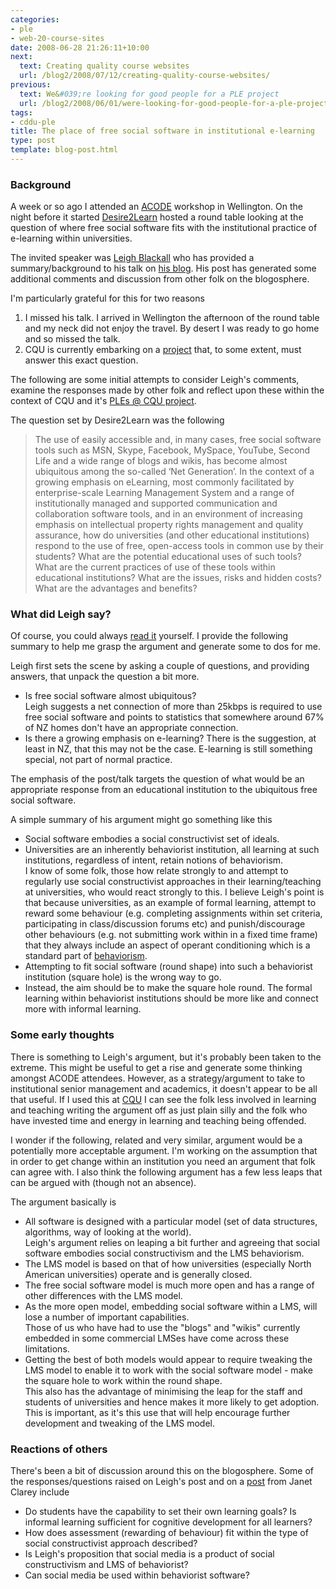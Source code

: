 ```yaml
---
categories:
- ple
- web-20-course-sites
date: 2008-06-28 21:26:11+10:00
next:
  text: Creating quality course websites
  url: /blog2/2008/07/12/creating-quality-course-websites/
previous:
  text: We&#039;re looking for good people for a PLE project
  url: /blog2/2008/06/01/were-looking-for-good-people-for-a-ple-project/
tags:
- cddu-ple
title: The place of free social software in institutional e-learning
type: post
template: blog-post.html
---
```

### Background

A week or so ago I attended an [ACODE](http://www.acode.edu.au/) workshop in Wellington. On the night before it started [Desire2Learn](http://desire2learn.com) hosted a round table looking at the question of where free social software fits with the institutional practice of e-learning within universities.

The invited speaker was [Leigh Blackall](http://learnonline.wordpress.com/about/) who has provided a summary/background to his talk on [his blog](http://learnonline.wordpress.com/2008/06/19/speaking-to-ascilite-acode-and-desire2learn/). His post has generated some additional comments and discussion from other folk on the blogosphere.

I'm particularly grateful for this for two reasons

1. I missed his talk. I arrived in Wellington the afternoon of the round table and my neck did not enjoy the travel. By desert I was ready to go home and so missed the talk.
2. CQU is currently embarking on a [project](http://cddu.cqu.edu.au/index.php/Personal_Learning_Environments_%40_CQU) that, to some extent, must answer this exact question.

The following are some initial attempts to consider Leigh's comments, examine the responses made by other folk and reflect upon these within the context of CQU and it's [PLEs @ CQU project](http://cddu.cqu.edu.au/index.php/Personal_Learning_Environments_%40_CQU).

The question set by Desire2Learn was the following

> The use of easily accessible and, in many cases, free social software tools such as MSN, Skype, Facebook, MySpace, YouTube, Second Life and a wide range of blogs and wikis, has become almost ubiquitous among the so-called ‘Net Generation’. In the context of a growing emphasis on eLearning, most commonly facilitated by enterprise-scale Learning Management System and a range of institutionally managed and supported communication and collaboration software tools, and in an environment of increasing emphasis on intellectual property rights management and quality assurance, how do universities (and other educational institutions) respond to the use of free, open-access tools in common use by their students? What are the potential educational uses of such tools? What are the current practices of use of these tools within educational institutions? What are the issues, risks and hidden costs? What are the advantages and benefits?

### What did Leigh say?

Of course, you could always [read it](http://learnonline.wordpress.com/2008/06/19/speaking-to-ascilite-acode-and-desire2learn/) yourself. I provide the following summary to help me grasp the argument and generate some to dos for me.

Leigh first sets the scene by asking a couple of questions, and providing answers, that unpack the question a bit more.

- Is free social software almost ubiquitous?  
    Leigh suggests a net connection of more than 25kbps is required to use free social software and points to statistics that somewhere around 67% of NZ homes don't have an appropriate connection.
- Is there a growing emphasis on e-learning? There is the suggestion, at least in NZ, that this may not be the case. E-learning is still something special, not part of normal practice.

The emphasis of the post/talk targets the question of what would be an appropriate response from an educational institution to the ubiquitous free social software.

A simple summary of his argument might go something like this

- Social software embodies a social constructivist set of ideals.
- Universities are an inherently behaviorist institution, all learning at such institutions, regardless of intent, retain notions of behaviorism.  
    I know of some folk, those how relate strongly to and attempt to regularly use social constructivist approaches in their learning/teaching at universities, who would react strongly to this. I believe Leigh's point is that because universities, as an example of formal learning, attempt to reward some behaviour (e.g. completing assignments within set criteria, participating in class/discussion forums etc) and punish/discourage other behaviours (e.g. not submitting work within in a fixed time frame) that they always include an aspect of operant conditioning which is a standard part of [behaviorism](http://en.wikipedia.org/wiki/Learning_theory_\(education\)#Behaviorism).
- Attempting to fit social software (round shape) into such a behaviorist institution (square hole) is the wrong way to go.
- Instead, the aim should be to make the square hole round. The formal learning within behaviorist institutions should be more like and connect more with informal learning.

### Some early thoughts

There is something to Leigh's argument, but it's probably been taken to the extreme. This might be useful to get a rise and generate some thinking amongst ACODE attendees. However, as a strategy/argument to take to institutional senior management and academics, it doesn't appear to be all that useful. If I used this at [CQU](http://www.cqu.edu.au) I can see the folk less involved in learning and teaching writing the argument off as just plain silly and the folk who have invested time and energy in learning and teaching being offended.

I wonder if the following, related and very similar, argument would be a potentially more acceptable argument. I'm working on the assumption that in order to get change within an institution you need an argument that folk can agree with. I also think the following argument has a few less leaps that can be argued with (though not an absence).

The argument basically is

- All software is designed with a particular model (set of data structures, algorithms, way of looking at the world).  
    Leigh's argument relies on leaping a bit further and agreeing that social software embodies social constructivism and the LMS behaviorism.
- The LMS model is based on that of how universities (especially North American universities) operate and is generally closed.
- The free social software model is much more open and has a range of other differences with the LMS model.
- As the more open model, embedding social software within a LMS, will lose a number of important capabilities.  
    Those of us who have had to use the "blogs" and "wikis" currently embedded in some commercial LMSes have come across these limitations.
- Getting the best of both models would appear to require tweaking the LMS model to enable it to work with the social software model - make the square hole to work within the round shape.  
    This also has the advantage of minimising the leap for the staff and students of universities and hence makes it more likely to get adoption. This is important, as it's this use that will help encourage further development and tweaking of the LMS model.

### Reactions of others

There's been a bit of discussion around this on the blogosphere. Some of the responses/questions raised on Leigh's post and on a [post](http://brandon-hall.com/janetclarey/?p=700) from Janet Clarey include

- Do students have the capability to set their own learning goals? Is informal learning sufficient for cognitive development for all learners?
- How does assessment (rewarding of behaviour) fit within the type of social constructivist approach described?
- Is Leigh's proposition that social media is a product of social constructivism and LMS of behaviorist?
- Can social media be used within behaviorist software?